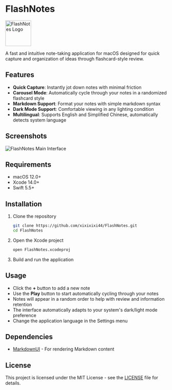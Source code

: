 # FlashNotes

<img src="docs/icon.png" alt="FlashNotes Logo" width="80" height="80"/>

A fast and intuitive note-taking application for macOS designed for quick capture and organization of ideas through flashcard-style review.

## Features

- **Quick Capture**: Instantly jot down notes with minimal friction
- **Carousel Mode**: Automatically cycle through your notes in a randomized flashcard style
- **Markdown Support**: Format your notes with simple markdown syntax
- **Dark Mode Support**: Comfortable viewing in any lighting condition
- **Multilingual**: Supports English and Simplified Chinese, automatically detects system language

## Screenshots

![FlashNotes Main Interface](docs/screenshot.png)

## Requirements

- macOS 12.0+
- Xcode 14.0+
- Swift 5.5+

## Installation

1. Clone the repository
   ```bash
   git clone https://github.com/xixixixi44/FlashNotes.git
   cd FlashNotes
   ```

2. Open the Xcode project
   ```bash
   open FlashNotes.xcodeproj
   ```

3. Build and run the application

## Usage

- Click the **+** button to add a new note
- Use the **Play** button to start automatically cycling through your notes
- Notes will appear in a random order to help with review and information retention
- The interface automatically adapts to your system's dark/light mode preference
- Change the application language in the Settings menu

## Dependencies

- [MarkdownUI](https://github.com/gonzalezreal/swift-markdown-ui) - For rendering Markdown content

## License

This project is licensed under the MIT License - see the [LICENSE](LICENSE) file for details.
